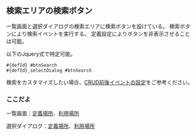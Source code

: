 ## 検索エリアの検索ボタン

一覧画面と選択ダイアログの検索エリアに検索ボタンを設けている。
検索ボタンにより検索イベントを実行する。
定義設定によりボタンを非表示させることは可能。

以下のJquery式で特定可能。
```
#{defId} #btnSearch
#{defId}_selectDialog #btnSearch
```

検索をカスタマイズしたい場合、[CRUD前後イベントの設定](comm.beforeAfter.md)をご参考ください。

### ここだよ
一覧画面：[定義場所](https://efwgrp.github.io/ske_image/svg/condition.search.listPage.def.svg)、[利用場所](https://efwgrp.github.io/ske_image/svg/condition.search.listPage.svg)

選択ダイアログ：[定義場所](https://efwgrp.github.io/ske_image/svg/condition.search.selectDialog.def.svg)、[利用場所](https://efwgrp.github.io/ske_image/svg/condition.search.selectDialog.svg)

